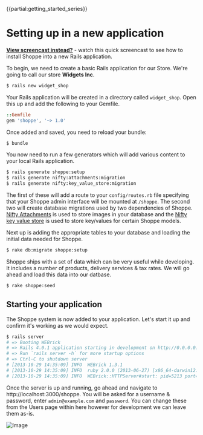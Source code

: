 {{partial:getting_started_series}}

# Setting up in a new application

**[View screencast instead?](https://www.youtube.com/watch?v=p2Fvw35ezds)** - watch this quick screencast to see how to install Shoppe into a new Rails application.

To begin, we need to create a basic Rails application for our Store. We're going to
call our store **Widgets Inc**.

```bash
$ rails new widget_shop
```

Your Rails application will be created in a directory called `widget_shop`. Open this
up and add the following to your Gemfile.

```ruby
::Gemfile
gem 'shoppe', '~> 1.0'
````

Once added and saved, you need to reload your bundle:

```bash
$ bundle
```

You now need to run a few generators which will add various content to your local
Rails application. 

```bash
$ rails generate shoppe:setup
$ rails generate nifty:attachments:migration
$ rails generate nifty:key_value_store:migration
```

The first of these will add a route to your `config/routes.rb` file specifying that
your Shoppe admin interface will be mounted at `/shoppe`. The second two will create
database migrations used by two dependencies of Shoppe. [Nifty Attachments](https://github.com/niftyware/attachments)
is used to store images in your database and the [Nifty key value store](https://github.com/niftyware/key-value-store)
is used to store key/values for certain Shoppe models. 

Next up is adding the appropriate tables to your database and loading the initial
data needed for Shoppe.

```bash
$ rake db:migrate shoppe:setup
```

Shoppe ships with a set of data which can be very useful while developing. It includes
a number of products, delivery services & tax rates. We will go ahead and load this
data into our datbase.

```bash
$ rake shoppe:seed
```

## Starting your application

The Shoppe system is now added to your application. Let's start it up and confirm it's
working as we would expect.

```bash
$ rails server
# => Booting WEBrick
# => Rails 4.0.1 application starting in development on http://0.0.0.0:3000
# => Run `rails server -h` for more startup options
# => Ctrl-C to shutdown server
# [2013-10-29 14:35:09] INFO  WEBrick 1.3.1
# [2013-10-29 14:35:09] INFO  ruby 2.0.0 (2013-06-27) [x86_64-darwin12.4.0]
# [2013-10-29 14:35:09] INFO  WEBrick::HTTPServer#start: pid=5213 port=3000
```

Once the server is up and running, go ahead and navigate to http://localhost:3000/shoppe.
You will be asked for a username & password, enter `admin@example.com` and `password`.
You can change these from the Users page within here however for development we can 
leave them as-is.

![Image](http://s.adamcooke.io/EKsQw.png)
